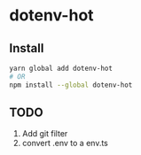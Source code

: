 # dotenv-hot


## Install

```bash
yarn global add dotenv-hot
# OR
npm install --global dotenv-hot
```

## TODO
1. Add git filter
2. convert .env to a env.ts


